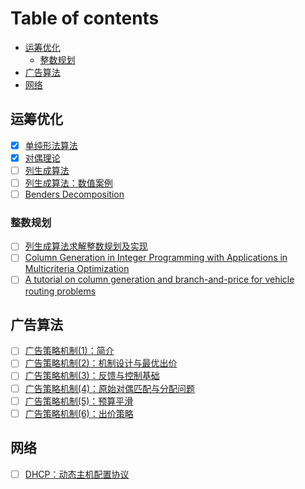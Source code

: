Table of contents
=================

<!--ts-->
  * [运筹优化](#运筹优化)
    * [整数规划](#整数规划)
  * [广告算法](#广告算法)
  * [网络](#网络)
<!--te-->


## 运筹优化

- [x] [单纯形法算法](https://zhuanlan.zhihu.com/p/388224103)
- [x] [对偶理论](https://zhuanlan.zhihu.com/p/522590887)
- [ ] [列生成算法](https://zhuanlan.zhihu.com/p/663012759)
- [ ] [列生成算法：数值案例](https://download.e-bookshelf.de/download/0000/0005/21/L-G-0000000521-0002368598.pdf)
- [ ] [Benders Decomposition]([file:///Users/liucui/Desktop/taskin_benders.pdf](https://www.google.com.hk/url?sa=i&url=https%3A%2F%2Fwww.researchgate.net%2Fprofile%2FMohamed_Mourad_Lafifi%2Fpost%2FCan_anybody_suggest_to_me_how_I_can_stop_process_of_bender_decomposition_algorithm_before_finishing_iteration%2Fattachment%2F59d6441779197b807799f6f0%2FAS%253A446886722183172%25401483557505995%2Fdownload%2FTaskin_Benders%2BDecomposition.pdf&psig=AOvVaw1Y2Opzp_2mcTGjNPvP5UHS&ust=1711173048913000&source=images&cd=vfe&opi=89978449&ved=0CAcQrpoMahcKEwjYzp3AloeFAxUAAAAAHQAAAAAQBA))

### 整数规划
- [ ] [列生成算法求解整数规划及实现](https://zhuanlan.zhihu.com/p/465048000)
- [ ] [Column Generation in Integer Programming with Applications in Multicriteria Optimization](https://researchspace.auckland.ac.nz/bitstream/handle/2292/2652/esc-tr-651.pdf?sequence=1&isAllowed=y)
- [ ] [A tutorial on column generation and branch-and-price
for vehicle routing problems](https://sci-hub.st/https://link.springer.com/article/10.1007/s10288-010-0130-z#:~:text=407%E2%80%93424%20(2010).-,https%3A//doi.org/10.1007/s10288%2D010%2D0130%2Dz,-Download%20citation)

## 广告算法

- [ ] [广告策略机制(1)：简介](https://zhuanlan.zhihu.com/p/551991641)
- [ ] [广告策略机制(2)：机制设计与最优出价](https://zhuanlan.zhihu.com/p/553263602)
- [ ] [广告策略机制(3)：反馈与控制基础](https://zhuanlan.zhihu.com/p/590637814)
- [ ] [广告策略机制(4)：原始对偶匹配与分配问题](https://zhuanlan.zhihu.com/p/592381875)
- [ ] [广告策略机制(5)：预算平滑](https://zhuanlan.zhihu.com/p/592972475)
- [ ] [广告策略机制(6)：出价策略](https://mp.weixin.qq.com/s/XxYJYZ4VR5bQBYtJEtpQsw)

## 网络
- [ ] [DHCP：动态主机配置协议](https://info.support.huawei.com/info-finder/encyclopedia/zh/DHCP.html)

